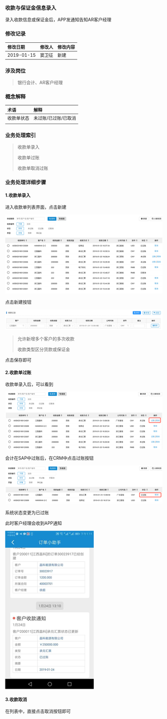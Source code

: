 ### 收款与保证金信息录入

录入收款信息或保证金后，APP发通知告知AR客户经理

### 修改记录

| 修改日期 | 修改人 | 修改内容 |
| :--- | :--- | :--- |
| 2019-01-15 | 窦卫征 | 新建 |

### 涉及岗位

> 银行会计、AR客户经理

### 概念解释

| 术语 | 解释 |
| :--- | :--- |
| 收款单状态 | 未过账/已过账/已取消 |
|  |  |

### 业务处理索引

> 收款单录入
>
> 收款单过账
>
> 收款单取消过账

### 业务处理详细步骤

#### 1.收款单录入

进入收款单列表界面，点击新建

![](/assets/skdxjjm1308.png)

点击新建按钮

![](/assets/skdlrjm1309.png)

> 允许新增多个客户的多次收款
>
> 收款类型区分货款或保证金

点击保存即可

#### 2.收款单过账

收款单录入后，可以看到

![](/assets/skdgzjm1311.png)

会计在SAP中过账后，在CRM中点击过账按钮

![](/assets/gzan1312.png)

系统状态变更为已过账

此时客户经理会收到APP通知

![](/assets/appgzsdtz1313.png)

#### 3.收款取消

在列表中，直接点击取消按钮即可


